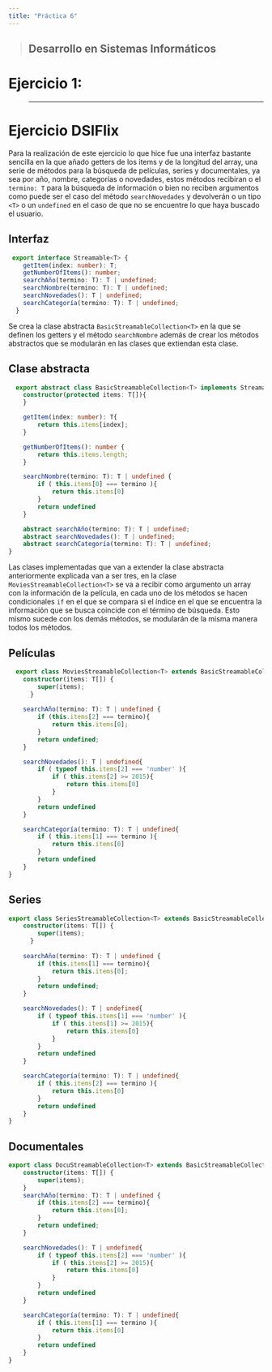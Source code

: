 ```yaml
---
title: "Práctica 6"
---
```


> Desarrollo en Sistemas Informáticos
> ------


# Ejercicio 1:
>-----------------------


# Ejercicio DSIFlix

Para la realización de este ejercicio lo que hice fue una interfaz bastante sencilla en la que añado getters de los items y de la longitud del array, una serie de métodos para la búsqueda de películas, series y documentales, ya sea por año, nombre, categorías o novedades, estos métodos recibiran o el `termino: T` para la búsqueda de información o bien no reciben argumentos como puede ser el caso del método `searchNovedades` y devolverán o un tipo `<T>` o un `undefined` en el caso de que no se encuentre lo que haya buscado el usuario.

## Interfaz
```typescript
 export interface Streamable<T> {
    getItem(index: number): T;
    getNumberOfItems(): number;
    searchAño(termino: T): T | undefined;
    searchNombre(termino: T): T | undefined;
    searchNovedades(): T | undefined;
    searchCategoría(termino: T): T | undefined;
  }
```

Se crea la clase abstracta `BasicStreamableCollection<T>` en la que se definen los getters y el método `searchNombre` además de crear los métodos abstractos que se modularán en las clases que extiendan esta clase.

## Clase abstracta
```typescript
  export abstract class BasicStreamableCollection<T> implements Streamable<T> {
    constructor(protected items: T[]){
    }

    getItem(index: number): T{
        return this.items[index];
    }

    getNumberOfItems(): number {
        return this.items.length;
    }

    searchNombre(termino: T): T | undefined {
        if ( this.items[0] === termino ){
            return this.items[0]
        }
        return undefined
    }

    abstract searchAño(termino: T): T | undefined;
    abstract searchNovedades(): T | undefined;
    abstract searchCategoría(termino: T): T | undefined;
}
```
Las clases implementadas que van a extender la clase abstracta anteriormente explicada van a ser tres, en la clase `MoviesStreamableCollection<T>` se va a recibir como argumento un array con la información de la película, en cada uno de los métodos se hacen condicionales `if` en el que se compara si el índice en el que se encuentra la información que se busca coincide con el término de búsqueda. Esto mismo sucede con los demás métodos, se modularán de la misma manera todos los métodos. 

## Películas
```typescript
  export class MoviesStreamableCollection<T> extends BasicStreamableCollection<T>{
    constructor(items: T[]) {
        super(items);
      }
    
    searchAño(termino: T): T | undefined {
        if (this.items[2] === termino){
            return this.items[0];
        } 
        return undefined;
    }

    searchNovedades(): T | undefined{
        if ( typeof this.items[2] === 'number' ){
            if ( this.items[2] >= 2015){
                return this.items[0]
            }
        }
        return undefined
    }

    searchCategoría(termino: T): T | undefined{
        if ( this.items[1] === termino ){
            return this.items[0]
        }
        return undefined
    }
}
```
## Series
```typescript
export class SeriesStreamableCollection<T> extends BasicStreamableCollection<T>{
    constructor(items: T[]) {
        super(items);
      }
    
    searchAño(termino: T): T | undefined {
        if (this.items[1] === termino){
            return this.items[0];
        } 
        return undefined;
    }

    searchNovedades(): T | undefined{
        if ( typeof this.items[1] === 'number' ){
            if ( this.items[1] >= 2015){
                return this.items[0]
            }
        }
        return undefined
    }

    searchCategoría(termino: T): T | undefined{
        if ( this.items[2] === termino ){
            return this.items[0]
        }
        return undefined
    }
}
```
## Documentales
```typescript
export class DocuStreamableCollection<T> extends BasicStreamableCollection<T>{
    constructor(items: T[]) {
        super(items);
    }
    searchAño(termino: T): T | undefined {
        if (this.items[2] === termino){
            return this.items[0];
        } 
        return undefined;
    }

    searchNovedades(): T | undefined{
        if ( typeof this.items[2] === 'number' ){
            if ( this.items[2] >= 2015){
                return this.items[0]
            }
        }
        return undefined
    }

    searchCategoría(termino: T): T | undefined{
        if ( this.items[1] === termino ){
            return this.items[0]
        }
        return undefined
    }
}
```
